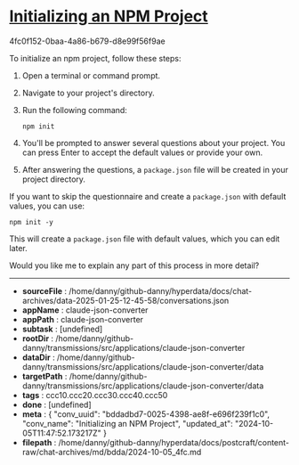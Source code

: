 # [Initializing an NPM Project](https://claude.ai/chat/bddadbd7-0025-4398-ae8f-e696f239f1c0)

4fc0f152-0baa-4a86-b679-d8e99f56f9ae

 To initialize an npm project, follow these steps:

1. Open a terminal or command prompt.

2. Navigate to your project's directory.

3. Run the following command:

   ```
   npm init
   ```

4. You'll be prompted to answer several questions about your project. You can press Enter to accept the default values or provide your own.

5. After answering the questions, a `package.json` file will be created in your project directory.

If you want to skip the questionnaire and create a `package.json` with default values, you can use:

```
npm init -y
```

This will create a `package.json` file with default values, which you can edit later.

Would you like me to explain any part of this process in more detail?

---

* **sourceFile** : /home/danny/github-danny/hyperdata/docs/chat-archives/data-2025-01-25-12-45-58/conversations.json
* **appName** : claude-json-converter
* **appPath** : claude-json-converter
* **subtask** : [undefined]
* **rootDir** : /home/danny/github-danny/transmissions/src/applications/claude-json-converter
* **dataDir** : /home/danny/github-danny/transmissions/src/applications/claude-json-converter/data
* **targetPath** : /home/danny/github-danny/transmissions/src/applications/claude-json-converter/data
* **tags** : ccc10.ccc20.ccc30.ccc40.ccc50
* **done** : [undefined]
* **meta** : {
  "conv_uuid": "bddadbd7-0025-4398-ae8f-e696f239f1c0",
  "conv_name": "Initializing an NPM Project",
  "updated_at": "2024-10-05T11:47:52.173217Z"
}
* **filepath** : /home/danny/github-danny/hyperdata/docs/postcraft/content-raw/chat-archives/md/bdda/2024-10-05_4fc.md